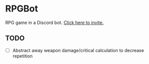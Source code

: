 # RPGBot
RPG game in a Discord bot. [Click here to invite.](https://discord.com/api/oauth2/authorize?client_id=997317365438107658&permissions=1073743872&scope=bot%20applications.commands)

## TODO
- [ ] Abstract away weapon damage/critical calculation to decrease repetition
